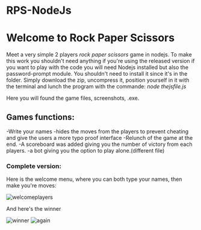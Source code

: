 # RPS-NodeJs
<h1>Welcome to Rock Paper Scissors</h1>

Meet a very simple 2 players <i>rock paper scissors</i> game in nodejs. To make this work you shouldn't need anything if you're using the released version if you want to play with the code you will need Nodejs installed but also the password-prompt module.
You shouldn't need to install it since it's in the folder. Simply download the zip, uncompress it, position yourself in it with the terminal and lunch the program with the commande:
<i>node thejsfile.js</i>

Here you will found the game files, screenshots, .exe.

<h2>Games functions:</h2>
-Write your names
-hides the moves from the players to prevent cheating and give the users a more typo proof interface
-Relunch of the game at the end.
-A scoreboard was added giving you the number of victory from each players.
-a bot giving you the option to play alone.(different file)

<h3>Complete version: </h3>

Here is the welcome menu, where you can both type your names, then make you're moves:

![welcomeplayers](https://user-images.githubusercontent.com/71637950/226859117-70e63dd1-09c8-43a2-b1c4-2e2062f48b33.png)

And here's the winner

![winner](https://user-images.githubusercontent.com/71637950/226552686-190d07e6-daac-4e15-a199-34b21e799fc3.png)
![again](https://user-images.githubusercontent.com/71637950/226857997-620b4a48-f5a7-4977-8168-102615ccc43f.png)
